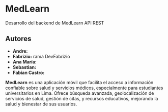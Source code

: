 # MedLearn
Desarrollo del backend de MedLearn API REST

## Autores

* **Andre:** 
* **Fabrizio:** rama DevFabrizio
* **Ana María:** 
* **Sebastian:** 
* **Fabian Castro:** 

**MedLearn** es una aplicación móvil que facilita el acceso a información confiable sobre salud y servicios médicos, especialmente para estudiantes universitarios en Lima. Ofrece búsqueda avanzada, geolocalización de servicios de salud, gestión de citas, y recursos educativos, mejorando la salud y bienestar de sus usuarios.

